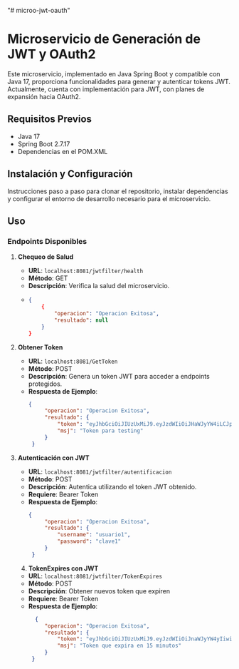 "# microo-jwt-oauth" 

# Microservicio de Generación de JWT y OAuth2

Este microservicio, implementado en Java Spring Boot y compatible con Java 17, proporciona funcionalidades para generar y autenticar tokens JWT. Actualmente, cuenta con implementación para JWT, con planes de expansión hacia OAuth2.

## Requisitos Previos

- Java 17
- Spring Boot 2.7.17
- Dependencias en el POM.XML

## Instalación y Configuración

Instrucciones paso a paso para clonar el repositorio, instalar dependencias y configurar el entorno de desarrollo necesario para el microservicio.

## Uso

### Endpoints Disponibles

1. **Chequeo de Salud**
   - **URL**: `localhost:8081/jwtfilter/health`
   - **Método**: GET
   - **Descripción**: Verifica la salud del microservicio.
   - ```json
     {
         {
             "operacion": "Operacion Exitosa",
             "resultado": null
         }
     }
     ```

2. **Obtener Token**
   - **URL**: `localhost:8081/GetToken`
   - **Método**: POST
   - **Descripción**: Genera un token JWT para acceder a endpoints protegidos.
   - **Respuesta de Ejemplo**:
     ```json
     {
          "operacion": "Operacion Exitosa",
          "resultado": {
              "token": "eyJhbGciOiJIUzUxMiJ9.eyJzdWIiOiJHaWJyYW4iLCJpYXQiOjE3MDA2MDYzMTZ9.gqTvgSjdmfxFJei6yx87ezO74G2vggoKgnROlB_7ojzcdKkho6Mso0vO1wiNUaj5i-0k4sp2LsN5lD0StIjonw",
              "msj": "Token para testing"
          }
      }
     ```

3. **Autenticación con JWT**
   - **URL**: `localhost:8081/jwtfilter/autentificacion`
   - **Método**: POST
   - **Descripción**: Autentica utilizando el token JWT obtenido.
   - **Requiere**: Bearer Token
   - **Respuesta de Ejemplo**:
     ```json
     {
          "operacion": "Operacion Exitosa",
          "resultado": {
              "username": "usuario1",
              "password": "clave1"
          }
      }
     ```

    4. **TokenExpires con JWT**
   - **URL**: `localhost:8081/jwtfilter/TokenExpires`
   - **Método**: POST
   - **Descripción**: Obtener nuevos token que expiren
   - **Requiere**: Bearer Token
   - **Respuesta de Ejemplo**:
     ```json
       {
          "operacion": "Operacion Exitosa",
          "resultado": {
              "token": "eyJhbGciOiJIUzUxMiJ9.eyJzdWIiOiJnaWJyYW4yIiwiaWF0IjoxNzAwNjA2MzI0LCJleHAiOjE3MDA2MDcyMjR9.YzR9aHvg8WA1bKhZtYuJ5vctvMtF1FFXp6IzhO476w0w_I_8mlLJeszc9PrDaZX1IYSKZiuPMji7NBdA6z40Iw",
              "msj": "Token que expira en 15 minutos"
          }
      }
     ```
